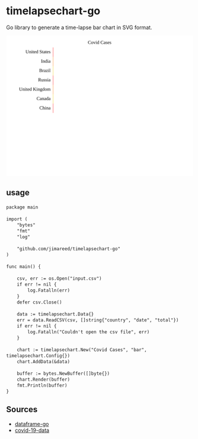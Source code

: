 # timelapsechart-go

Go library to generate a time-lapse bar chart in SVG format.

<p  align="center">
    <img src="./examples/example1/output.svg" alt="timelapsechart-go output"/>
</p>

## usage

```golang
package main

import (
    "bytes"
    "fmt"
    "log"

    "github.com/jimareed/timelapsechart-go"
)

func main() {

    csv, err := os.Open("input.csv")
    if err != nil {
        log.Fatalln(err)
    }
    defer csv.Close()

    data := timelapsechart.Data{}
    err = data.ReadCSV(csv, []string{"country", "date", "total"})
    if err != nil {
        log.Fatalln("Couldn't open the csv file", err)
    }

    chart := timelapsechart.New("Covid Cases", "bar", timelapsechart.Config{})
    chart.AddData(&data)

    buffer := bytes.NewBuffer([]byte{})
    chart.Render(buffer)
    fmt.Println(buffer)
}
```

## Sources
- [dataframe-go](https://github.com/rocketlaunchr/dataframe-go)
- [covid-19-data](https://github.com/owid/covid-19-data)


